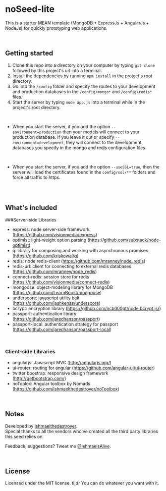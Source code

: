 # noSeed-lite

This is a starter MEAN template (MongoDB + ExpressJs + AngularJs + NodeJs) for quickly prototyping web applications.

<br />

## Getting started
1. Clone this repo into a directory on your computer by typing `git clone` followed by this project's url into a terminal. <br />
2. Install the dependencies by running `npm install` in the project's root directory. <br />
3. Go into the `/config` folder and specify the routes to your development and production databases in the `/config/mongo*` and `/config/redis*` files. <br />
4. Start the server by typing `node app.js` into a terminal while in the project's root directory.

<br />

* When you start the server, if you add the option `--environment=production` then your models will connect to your production database. If you leave it out or specify `--environment=development`, they will connect to the development databases you specify in the mongo and redis configuration files.

<br />

* When you start the server, if you add the option `--useSSL=true`, then the server will load the certificates found in the `config/ssl/**` folders and force all traffic to https.

<br /><br />

## What's included
###Server-side Libraries
- express: node server-side framework (https://github.com/visionmedia/express) <br />
- optimist: light-weight option parsing (https://github.com/substack/node-optimist) <br />
- q: library for composing and working with asynchronous promises (https://github.com/kriskowal/q) <br />
- redis: node redis-client (https://github.com/mranney/node_redis) <br />
- redis-url: client for connecting to external redis databases (https://github.com/mranney/node_redis) <br />
- connect-redis: session store for redis (https://github.com/visionmedia/connect-redis) <br />
- mongoose: object-modeling library for MongoDB (https://github.com/LearnBoost/mongoose) <br />
- underscore: javascript utility belt (https://github.com/jashkenas/underscore) <br />
- bcrypt: encryption library (https://github.com/ncb000gt/node.bcrypt.js/) <br />
- passport: authentication library (https://github.com/jaredhanson/passport) <br />
- passport-local: authentication strategy for passport (https://github.com/jaredhanson/passport-local) <br />

<br />

### Client-side Libraries
- angularjs: Javascript MVC (http://angularjs.org/) <br />
- ui-router: routing for angular (https://github.com/angular-ui/ui-router) <br />
- twitter boostrap: responsive design framework (http://getbootstrap.com/) <br />
- noToolox: Angular toolbox by Nomads. (https://github.com/ishmaelthedestroyer/noToolbox) <br />

<br />

## Notes
Developed by <a href='http://twitter.com/ishmaelsalive'>ishmaelthedestroyer</a>. <br />
Special thanks to all the vendors who've created all the third party libraries this seed relies on. <br />

Feedback, suggestions? Tweet me <a href='http://twitter.com/ishmaelsalive'>@IshmaelsAlive</a>. <br />

<br />

## License
Licensed under the MIT license. tl;dr You can do whatever you want with it.
